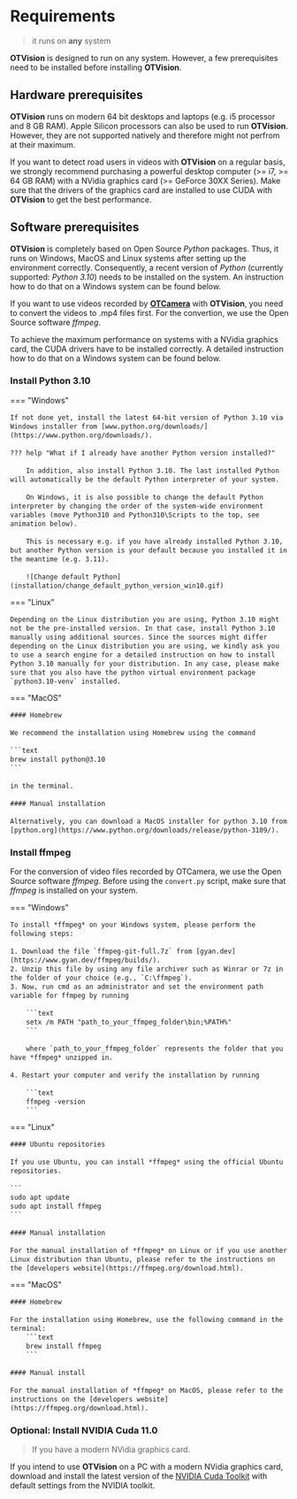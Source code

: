 # Requirements

> it runs on **any** system

**OTVision** is designed to run on any system. However, a few prerequisites need to be installed before installing **OTVision**.

## Hardware prerequisites

**OTVision** runs on modern 64 bit desktops and laptops (e.g. i5 processor and 8 GB RAM). Apple Silicon processors can also be used to run **OTVision**. However, they are not supported natively and therefore might not perfrom at their maximum.

If you want to detect road users in videos with **OTVision** on a regular basis, we strongly recommend purchasing a powerful desktop computer (>= i7, >= 64 GB RAM) with a NVidia graphics card (>= GeForce 30XX Series). Make sure that the drivers of the graphics card are installed to use CUDA with **OTVision** to get the best performance.

## Software prerequisites

**OTVision** is completely based on Open Source *Python* packages. Thus, it runs on Windows, MacOS and Linux systems after setting up the environment correctly. Consequently, a recent version of *Python* (currently supported: *Python 3.10*) needs to be installed on the system. An instruction how to do that on a Windows system can be found below.

If you want to use videos recorded by [**OTCamera**](/OTCamera) with **OTVision**, you need to convert the videos to .mp4 files first. For the convertion, we use the Open Source software *ffmpeg*.

To achieve the maximum performance on systems with a NVidia graphics card, the CUDA drivers have to be installed correctly. A detailed instruction how to do that on a Windows system can be found below.

### Install Python 3.10

=== "Windows"

    If not done yet, install the latest 64-bit version of Python 3.10 via Windows installer from [www.python.org/downloads/](https://www.python.org/downloads/).

    ??? help "What if I already have another Python version installed?"

        In addition, also install Python 3.10. The last installed Python will automatically be the default Python interpreter of your system.

        On Windows, it is also possible to change the default Python interpreter by changing the order of the system-wide environment variables (move Python310 and Python310\Scripts to the top, see animation below).

        This is necessary e.g. if you have already installed Python 3.10, but another Python version is your default because you installed it in the meantime (e.g. 3.11).

        ![Change default Python](installation/change_default_python_version_win10.gif)

=== "Linux"

    Depending on the Linux distribution you are using, Python 3.10 might not be the pre-installed version. In that case, install Python 3.10 manually using additional sources. Since the sources might differ depending on the Linux distribution you are using, we kindly ask you to use a search engine for a detailed instruction on how to install Python 3.10 manually for your distribution. In any case, please make sure that you also have the python virtual environment package `python3.10-venv` installed.

=== "MacOS"

    #### Homebrew

    We recommend the installation using Homebrew using the command 
    
    ```text
    brew install python@3.10
    ``` 
    
    in the terminal.

    #### Manual installation

    Alternatively, you can download a MacOS installer for python 3.10 from [python.org](https://www.python.org/downloads/release/python-3109/).

### Install ffmpeg

For the conversion of video files recorded by OTCamera, we use the Open Source software *ffmpeg*. Before using the `convert.py` script, make sure that *ffmpeg* is installed on your system.

=== "Windows"

    To install *ffmpeg* on your Windows system, please perform the following steps:
    
    1. Download the file `ffmpeg-git-full.7z` from [gyan.dev](https://www.gyan.dev/ffmpeg/builds/).  
    2. Unzip this file by using any file archiver such as Winrar or 7z in the folder of your choice (e.g., `C:\ffmpeg`).
    3. Now, run cmd as an administrator and set the environment path variable for ffmpeg by running 
    
        ```text 
        setx /m PATH "path_to_your_ffmpeg_folder\bin;%PATH%"
        ```
        
        where `path_to_your_ffmpeg_folder` represents the folder that you have *ffmpeg* unzipped in.
    
    4. Restart your computer and verify the installation by running 

        ```text 
        ffmpeg -version
        ```

=== "Linux"

    #### Ubuntu repositories

    If you use Ubuntu, you can install *ffmpeg* using the official Ubuntu repositories.

    ```
    sudo apt update
    sudo apt install ffmpeg
    ``` 

    #### Manual installation

    For the manual installation of *ffmpeg* on Linux or if you use another Linux distribution than Ubuntu, please refer to the instructions on the [developers website](https://ffmpeg.org/download.html).

=== "MacOS"

    #### Homebrew

    For the installation using Homebrew, use the following command in the terminal:
        ```text
        brew install ffmpeg
        ```

    #### Manual install

    For the manual installation of *ffmpeg* on MacOS, please refer to the instructions on the [developers website](https://ffmpeg.org/download.html).

### Optional: Install NVIDIA Cuda 11.0

> If you have a modern NVidia graphics card.

If you intend to use **OTVision** on a PC with a modern NVidia graphics card, download and install the latest version of the [NVIDIA Cuda Toolkit](https://developer.nvidia.com/cuda-downloads) with default settings from the NVIDIA toolkit.

